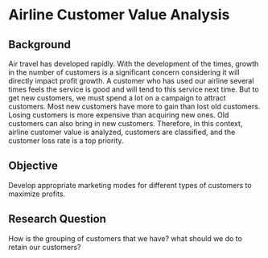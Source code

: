 # Airline Customer Value Analysis

## Background
Air travel has developed rapidly. With the development of the times, growth in the number of customers is a significant concern considering it will directly impact profit growth. A customer who has used our airline several times feels the service is good and will tend to this service next time. But to get new customers, we must spend a lot on a campaign to attract customers. Most new customers have more to gain than lost old customers. Losing customers is more expensive than acquiring new ones. Old customers can also bring in new customers. Therefore, in this context, airline customer value is analyzed, customers are classified, and the customer loss rate is a top priority.

## Objective
Develop appropriate marketing modes for different types of customers to maximize profits.

## Research Question
How is the grouping of customers that we have?
what should we do to retain our customers?
